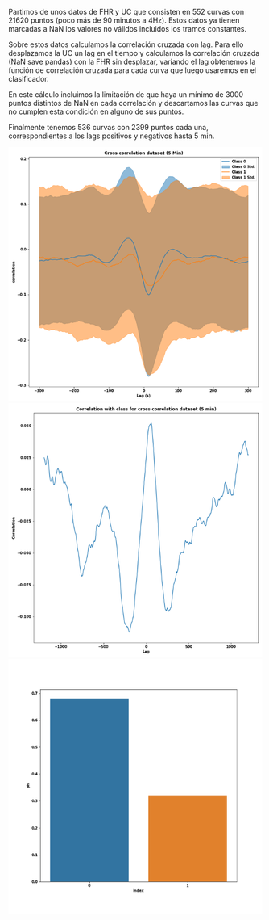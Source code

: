 Partimos de unos datos de FHR y UC que consisten en 552 curvas con 21620 puntos (poco más de 90 minutos a 4Hz). Estos datos 
ya tienen marcadas a NaN los valores no válidos incluidos los tramos constantes.

Sobre estos datos calculamos la correlación cruzada con lag. Para ello desplazamos la UC un lag en el tiempo y
calculamos la correlación cruzada (NaN save pandas) con la FHR sin desplazar, variando el lag obtenemos la función de
correlación cruzada para cada curva que luego usaremos en el clasificador.

En este cálculo incluimos la limitación de que haya un mínimo de 3000 puntos distintos de NaN en cada correlación y 
descartamos las curvas que no cumplen esta condición en alguno de sus puntos.

Finalmente tenemos 536 curvas con 2399 puntos cada una, correspondientes a los lags positivos y negativos hasta 5 min. 

![Data desc by class](../Plots/cc_Data/Desc_plot.png)
![Data correlation class](../Plots/cc_Data/Class_correlation.png)
![Class Distribution](../Plots/cc_Data/Class_Distribution.png)

